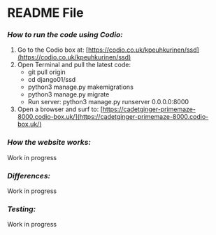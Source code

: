 # README File

### _How to run the code using Codio:_

1. Go to the Codio box at: [https://codio.co.uk/kpeuhkurinen/ssd](https://codio.co.uk/kpeuhkurinen/ssd)
2. Open Terminal and pull the latest code:
   - git pull origin
   - cd django01/ssd
   - python3 manage.py makemigrations
   - python3 manage.py migrate
   - Run server: python3 manage.py runserver 0.0.0.0:8000
3. Open a browser and surf to: [https://cadetginger-primemaze-8000.codio-box.uk/](https://cadetginger-primemaze-8000.codio-box.uk/)

### _How the website works:_

Work in progress

### _Differences:_

Work in progress

### _Testing:_

Work in progress
